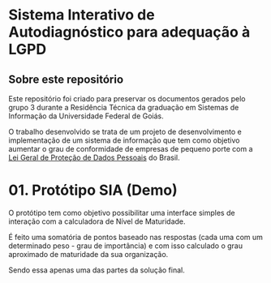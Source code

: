 # Sistema Interativo de Autodiagnóstico para adequação à LGPD

## Sobre este repositório

Este repositório foi criado para preservar os documentos gerados  pelo grupo 3 durante a Residência Técnica da graduação em Sistemas de Informação da Universidade Federal de Goiás.

O trabalho desenvolvido se trata de um projeto de desenvolvimento e implementação de um sistema de informação que tem como objetivo aumentar o grau de conformidade de empresas de pequeno porte com a [Lei Geral de Proteção de Dados Pessoais](https://www.planalto.gov.br/ccivil_03/_ato2015-2018/2018/lei/L13709compilado.htm) do Brasil.

# 01. Protótipo SIA (Demo)

O protótipo tem como objetivo possibilitar uma interface simples de interação com a calculadora de Nível de Maturidade.

É feito uma somatória de pontos baseado nas respostas (cada uma com um determinado peso - grau de importância) e com isso calculado o grau aproximado de maturidade da sua organização.

Sendo essa apenas uma das partes da solução final.
